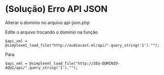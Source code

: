 # (Solução) Erro API JSON

Alterar o domínio no arquivo api-json.php 

Edite o arquivo trocando o dominio na função

```$api_xml = @simplexml_load_file("http://audiocast.ml/api/".query_string('1')."");```


Para 

```$api_xml = @simplexml_load_file("http://SEU-DOMINIO-AQUI/api/".query_string('1')."");```
